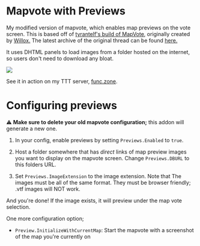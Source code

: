 # Mapvote with Previews
My modified version of mapvote, which enables map previews on the vote screen. This is based off of [tyrantelf's build of MapVote](https://github.com/tyrantelf/gmod-mapvote), originally created by [Willox.](https://github.com/willox/) The latest archive of the original thread can be found [here.](https://web.archive.org/web/20160607103800/https://facepunch.com/showthread.php?t=1268353)

It uses DHTML panels to load images from a folder hosted on the internet, so users don't need to download any bloat.

<img src="assets/demo.gif">

See it in action on my TTT server, [func.zone](https://func.zone/ttt/).

# Configuring previews
⚠️ **Make sure to delete your old mapvote configuration;** this addon will generate a new one.

1) In your config, enable previews by setting `Previews.Enabled` to `true`.

2) Host a folder somewhere that has *direct* links of map preview images you want to display on the mapvote screen. Change `Previews.DBURL` to this folders URL.

3) Set `Previews.ImageExtension` to the image extension. Note that The images must be all of the same format. They must be browser friendly; .vtf images will NOT work.

And you're done! If the image exists, it will preview under the map vote selection.

One more configuration option;
- `Preview.InitializeWithCurrentMap`: Start the mapvote with a screenshot of the map you're currently on

